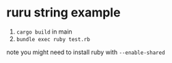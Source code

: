 # ruru string example


1. `cargo build` in main
2. `bundle exec ruby test.rb`

note you might need to install ruby with `--enable-shared`
